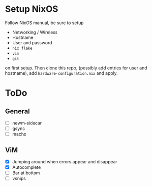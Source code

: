 # Setup NixOS

Follow NixOS manual, be sure to setup
- Networking / Wireless
- Hostname
- User and password
- `nix flake`
- `vim`
- `git`

on first setup. Then clone this repo, (possibly add entries for user and hostname), add `hardware-configuration.nix` and apply.

# ToDo

## General

- [ ] newm-sidecar
- [ ] gsync
- [ ] macho

## ViM

- [x] Jumping around when errors appear and disappear
- [x] Autocomplete
- [ ] Bar at bottom
- [ ] vsnips
